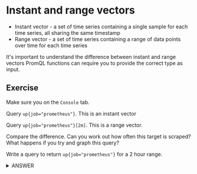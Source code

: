 # Instant and range vectors

* Instant vector - a set of time series containing a single sample for each time series, all sharing the same timestamp
* Range vector - a set of time series containing a range of data points over time for each time series

It's important to understand the difference between instant and range vectors PromQL functions can require you to provide the correct type as input.

## Exercise

Make sure you on the `Console` tab.

Query `up{job="prometheus"}`. This is an instant vector

Query `up{job="prometheus"}[2m]`. This is a range vector.

Compare the difference. Can you work out how often this target is scraped? What happens if you try and graph this query?

Write a query to return `up{job="prometheus"}` for a 2 hour range.

<details>
  <summary>ANSWER</summary><p>

  ```up{job="prometheus"}[2h]```

</p>
</details>
